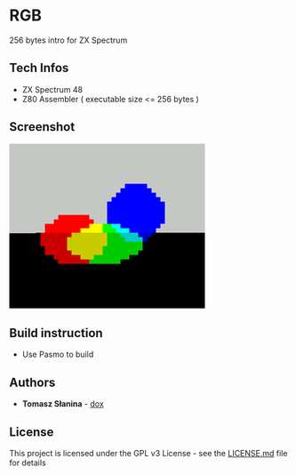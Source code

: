 # RGB
256 bytes intro for ZX Spectrum
## Tech Infos
* ZX Spectrum 48
* Z80 Assembler ( executable size <= 256 bytes )
## Screenshot
![Screenshot](srceen.png)
## Build instruction
* Use Pasmo to build

## Authors
* **Tomasz Słanina** - [dox](https://github.com/tslanina)
## License
This project is licensed under the GPL v3 License - see the [LICENSE.md](LICENSE.md) file for details
